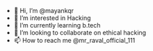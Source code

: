 - 👋 Hi, I’m @mayankqr
- 👀 I’m interested in Hacking
- 🌱 I’m currently learning b.tech
- 💞️ I’m looking to collaborate on ethical hacking
- 📫 How to reach me @mr_raval_official_111



<!---
mayankqr/mayankqr is a ✨ special ✨ repository because its `README.md` (this file) appears on your GitHub profile.
You can click the Preview link to take a look at your changes.
--->
